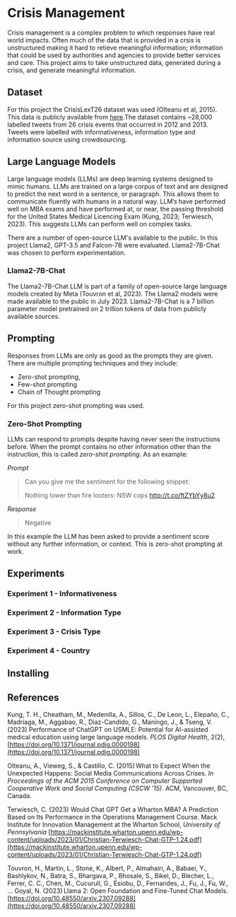 # Crisis Management
Crisis management is a complex problem to which responses have real world impacts. Often much of the data that is provided in a crsis is unstructured making it hard to retieve meaningful information; information that could be used by authorities and agencies to provide better services and care. This project aims to take unstructured data, generated during a crisis, and generate meaningful information. 

## Dataset
For this project the CrisisLexT26 dataset was used (Olteanu et al, 2015). This data is publicly available from [here](https://github.com/sajao/CrisisLex/blob/master/releases/CrisisLexT26-v1.0.zip?raw=true).The dataset contains ~28,000 labelled tweets from 26 crisis events that occurred in 2012 and 2013. Tweets were labelled with informativeness, information type and information source using crowdsourcing.

## Large Language Models
Large language models (LLMs) are deep learning systems designed to mimic humans. LLMs are trained on a large corpus of text and are designed to predict the next word in a sentence, or paragraph. This allows them to communicate fluently with humans in a natural way. LLM’s have performed well on MBA exams and have performed at, or near, the passing threshold for the United States Medical Licencing Exam (Kung, 2023; Terwiesch, 2023). This suggests LLMs can perform well on complex tasks. 

There are a number of open-source LLM's available to the public. In this project Llama2, GPT-3.5 and Falcon-7B were evaluated. Llama2-7B-Chat was chosen to perform experimentation.

### Llama2-7B-Chat
The Llama2-7B-Chat LLM is part of a family of open-source large language models created by Meta (Touvron et al, 2023). The Llama2 models were made available to the public in July 2023. Llama2-7B-Chat is a 7 billion parameter model pretrained on 2 trillion tokens of data from publicly available sources.

## Prompting
Responses from LLMs are only as good as the prompts they are given. There are multiple prompting techniques and they include:

- Zero-shot prompting,
- Few-shot prompting
- Chain of Thought prompting

For this project zero-shot prompting was used.

### Zero-Shot Prompting
LLMs can respond to prompts despite having never seen the instructions before. When the prompt contains no other information other than the instruction, this is called _zero-shot prompting_. As an example:

_Prompt_

> Can you give me the sentiment for the following snippet:
>
> Nothing lower than fire looters: NSW cops http://t.co/ftZYbYy8u2

_Response_

> Negative

In this example the LLM has been asked to provide a sentiment score without any further information, or context. This is zero-shot prompting at work.

## Experiments
### Experiment 1 - Informativeness

### Experiment 2 - Information Type

### Experiment 3 - Crisis Type

### Experiment 4 - Country

## Installing


## References
Kung, T. H., Cheatham, M., Medenilla, A., Sillos, C., De Leon, L., Elepaño, C., Madriaga, M., Aggabao, R., Diaz-Candido, G., Maningo, J., & Tseng, V. (2023) Performance of ChatGPT on USMLE: Potential for AI-assisted medical education using large language models. _PLOS Digital Health_, 2(2), [https://doi.org/10.1371/journal.pdig.0000198](https://doi.org/10.1371/journal.pdig.0000198)

Olteanu, A., Vieweg, S., & Castillo, C. (2015) What to Expect When the Unexpected Happens: Social Media Communications Across Crises. _In Proceedings of the ACM 2015 Conference on Computer Supported Cooperative Work and Social Computing (CSCW '15)_. ACM, Vancouver, BC, Canada. 

Terwiesch, C. (2023) Would Chat GPT Get a Wharton MBA? A Prediction Based on Its Performance in the Operations Management Course. Mack Institute for Innovation Management at the Wharton School, _University of Pennsylvania_ [https://mackinstitute.wharton.upenn.edu/wp-content/uploads/2023/01/Christian-Terwiesch-Chat-GTP-1.24.pdf](https://mackinstitute.wharton.upenn.edu/wp-content/uploads/2023/01/Christian-Terwiesch-Chat-GTP-1.24.pdf)

Touvron, H., Martin, L., Stone, K., Albert, P., Almahairi, A., Babaei, Y., Bashlykov, N., Batra, S., Bhargava, P., Bhosale, S., Bikel, D., Blecher, L., Ferrer, C. C., Chen, M., Cucurull, G., Esiobu, D., Fernandes, J., Fu, J., Fu, W., … Goyal, N. (2023) Llama 2: Open Foundation and Fine-Tuned Chat Models. [https://doi.org/10.48550/arxiv.2307.09288](https://doi.org/10.48550/arxiv.2307.09288)